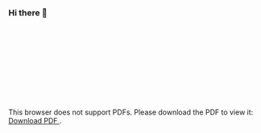 ### Hi there 👋

<!--
**mushfiqur11/mushfiqur11** is a ✨ _special_ ✨ repository because its `README.md` (this file) appears on your GitHub profile.

Here are some ideas to get you started:

- 🔭 I’m currently working on ...
- 🌱 I’m currently learning ...
- 👯 I’m looking to collaborate on ...
- 🤔 I’m looking for help with ...
- 💬 Ask me about ...
- 📫 How to reach me: ...
- 😄 Pronouns: ...
- ⚡ Fun fact: ...
-->
<object data="https://mushfiqur11.github.io/Md_Mushfiqur_Rahman_CV.pdf" type="application/pdf" width="500px" height="1000px">
    <embed src="https://mushfiqur11.github.io/Md_Mushfiqur_Rahman_CV.pdf">
        <p>
        This browser does not support PDFs. Please download the PDF to view it: 
        <a href="https://mushfiqur11.github.io/Md_Mushfiqur_Rahman_CV.pdf"> Download PDF </a>.
        </p>
    </embed>
</object>
